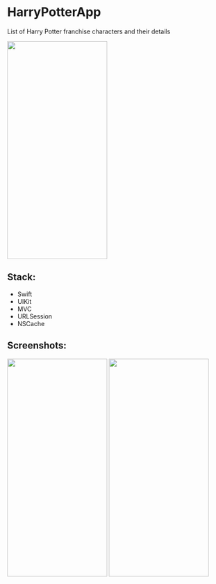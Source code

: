 # HarryPotterApp
List of Harry Potter franchise characters and their details

<img src="https://user-images.githubusercontent.com/98335973/224052851-e975b572-d36e-4cb5-8d21-2b9b56350902.gif" width ="230" height="500" loop=infinite />

## Stack:
- Swift
- UIKit
- MVC
- URLSession
- NSCache

## Screenshots:
<img src="https://user-images.githubusercontent.com/98335973/224053219-feb26b84-3668-4ea0-b590-8bb210615532.png" width="230" height="500" /> <img src="https://user-images.githubusercontent.com/98335973/224053225-247377b2-81d1-4ed7-bcb1-d7f09f353ea3.png" width="230" height="500" />
